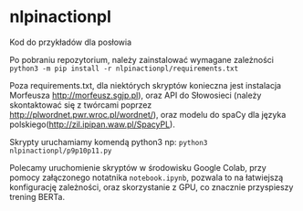 # nlpinactionpl
Kod do przykładów dla posłowia

Po pobraniu repozytorium, należy zainstalować wymagane zależności
`python3 -m pip install -r nlpinactionpl/requirements.txt`

Poza requirements.txt, dla niektórych skryptów konieczna jest instalacja Morfeusza http://morfeusz.sgjp.pl), oraz API do Słowosieci (należy skontaktować się z twórcami poprzez http://plwordnet.pwr.wroc.pl/wordnet/), oraz modelu do spaCy dla języka polskiego(http://zil.ipipan.waw.pl/SpacyPL).

Skrypty uruchamiamy komendą python3 np:
`python3 nlpinactionpl/p9p10p11.py`

Polecamy uruchomienie skryptów w środowisku Google Colab, przy pomocy załączonego notatnika `notebook.ipynb`, pozwala to na łatwiejszą konfigurację zależności, oraz skorzystanie z GPU, co znacznie przyspieszy trening BERTa.

